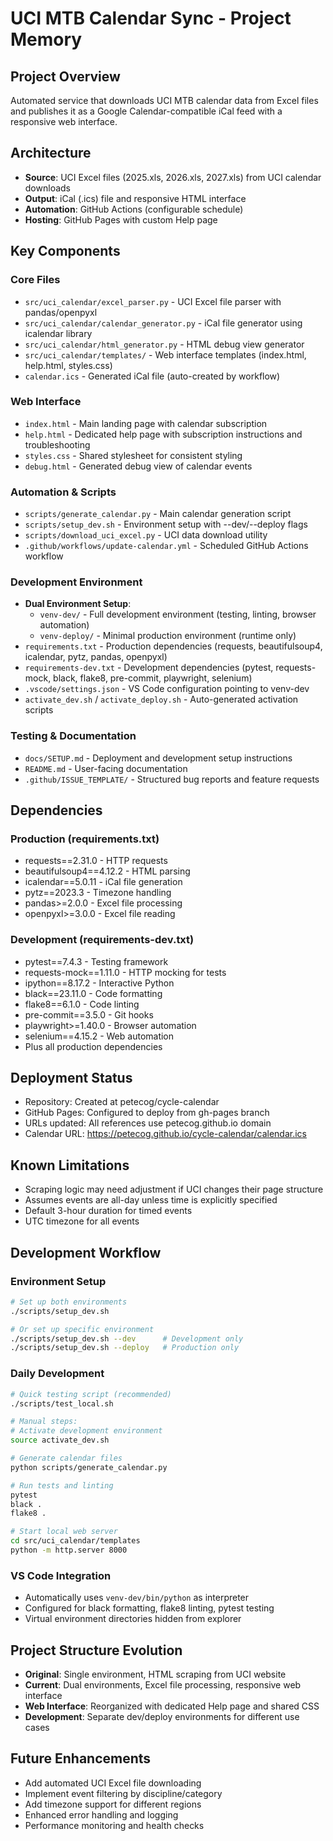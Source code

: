 # UCI MTB Calendar Sync - Project Memory

## Project Overview
Automated service that downloads UCI MTB calendar data from Excel files and publishes it as a Google Calendar-compatible iCal feed with a responsive web interface.

## Architecture
- **Source**: UCI Excel files (2025.xls, 2026.xls, 2027.xls) from UCI calendar downloads
- **Output**: iCal (.ics) file and responsive HTML interface
- **Automation**: GitHub Actions (configurable schedule)
- **Hosting**: GitHub Pages with custom Help page

## Key Components

### Core Files
- `src/uci_calendar/excel_parser.py` - UCI Excel file parser with pandas/openpyxl
- `src/uci_calendar/calendar_generator.py` - iCal file generator using icalendar library
- `src/uci_calendar/html_generator.py` - HTML debug view generator
- `src/uci_calendar/templates/` - Web interface templates (index.html, help.html, styles.css)
- `calendar.ics` - Generated iCal file (auto-created by workflow)

### Web Interface
- `index.html` - Main landing page with calendar subscription
- `help.html` - Dedicated help page with subscription instructions and troubleshooting
- `styles.css` - Shared stylesheet for consistent styling
- `debug.html` - Generated debug view of calendar events

### Automation & Scripts
- `scripts/generate_calendar.py` - Main calendar generation script
- `scripts/setup_dev.sh` - Environment setup with --dev/--deploy flags
- `scripts/download_uci_excel.py` - UCI data download utility
- `.github/workflows/update-calendar.yml` - Scheduled GitHub Actions workflow

### Development Environment
- **Dual Environment Setup**:
  - `venv-dev/` - Full development environment (testing, linting, browser automation)
  - `venv-deploy/` - Minimal production environment (runtime only)
- `requirements.txt` - Production dependencies (requests, beautifulsoup4, icalendar, pytz, pandas, openpyxl)
- `requirements-dev.txt` - Development dependencies (pytest, requests-mock, black, flake8, pre-commit, playwright, selenium)
- `.vscode/settings.json` - VS Code configuration pointing to venv-dev
- `activate_dev.sh` / `activate_deploy.sh` - Auto-generated activation scripts

### Testing & Documentation
- `docs/SETUP.md` - Deployment and development setup instructions
- `README.md` - User-facing documentation
- `.github/ISSUE_TEMPLATE/` - Structured bug reports and feature requests

## Dependencies
### Production (requirements.txt)
- requests==2.31.0 - HTTP requests
- beautifulsoup4==4.12.2 - HTML parsing  
- icalendar==5.0.11 - iCal file generation
- pytz==2023.3 - Timezone handling
- pandas>=2.0.0 - Excel file processing
- openpyxl>=3.0.0 - Excel file reading

### Development (requirements-dev.txt)
- pytest==7.4.3 - Testing framework
- requests-mock==1.11.0 - HTTP mocking for tests
- ipython==8.17.2 - Interactive Python
- black==23.11.0 - Code formatting
- flake8==6.1.0 - Code linting
- pre-commit==3.5.0 - Git hooks
- playwright>=1.40.0 - Browser automation
- selenium==4.15.2 - Web automation
- Plus all production dependencies

## Deployment Status
- Repository: Created at petecog/cycle-calendar
- GitHub Pages: Configured to deploy from gh-pages branch
- URLs updated: All references use petecog.github.io domain
- Calendar URL: https://petecog.github.io/cycle-calendar/calendar.ics

## Known Limitations
- Scraping logic may need adjustment if UCI changes their page structure
- Assumes events are all-day unless time is explicitly specified
- Default 3-hour duration for timed events
- UTC timezone for all events

## Development Workflow

### Environment Setup
```bash
# Set up both environments
./scripts/setup_dev.sh

# Or set up specific environment
./scripts/setup_dev.sh --dev      # Development only
./scripts/setup_dev.sh --deploy   # Production only
```

### Daily Development
```bash
# Quick testing script (recommended)
./scripts/test_local.sh

# Manual steps:
# Activate development environment
source activate_dev.sh

# Generate calendar files
python scripts/generate_calendar.py

# Run tests and linting
pytest
black .
flake8 .

# Start local web server
cd src/uci_calendar/templates
python -m http.server 8000
```

### VS Code Integration
- Automatically uses `venv-dev/bin/python` as interpreter
- Configured for black formatting, flake8 linting, pytest testing
- Virtual environment directories hidden from explorer

## Project Structure Evolution
- **Original**: Single environment, HTML scraping from UCI website
- **Current**: Dual environments, Excel file processing, responsive web interface
- **Web Interface**: Reorganized with dedicated Help page and shared CSS
- **Development**: Separate dev/deploy environments for different use cases

## Future Enhancements
- Add automated UCI Excel file downloading
- Implement event filtering by discipline/category  
- Add timezone support for different regions
- Enhanced error handling and logging
- Performance monitoring and health checks